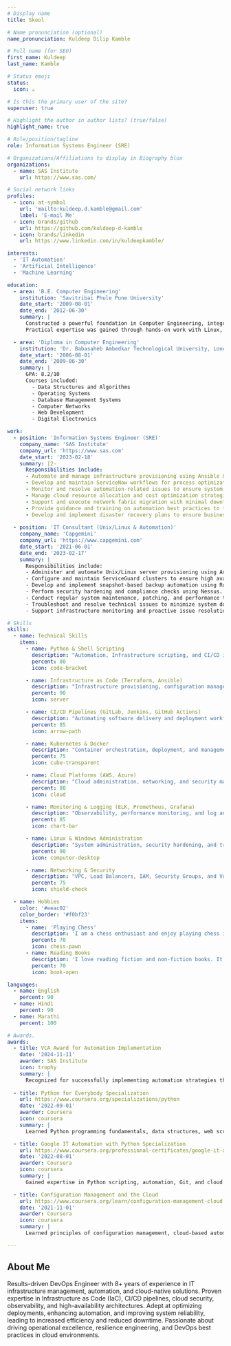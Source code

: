 ```yaml
---
# Display name
title: Skool

# Name pronunciation (optional)
name_pronunciation: Kuldeep Dilip Kamble

# Full name (for SEO)
first_name: Kuldeep
last_name: Kamble

# Status emoji
status:
  icon: ☕️

# Is this the primary user of the site?
superuser: true

# Highlight the author in author lists? (true/false)
highlight_name: true

# Role/position/tagline
role: Information Systems Engineer (SRE)

# Organizations/Affiliations to display in Biography blox
organizations:
  - name: SAS Institute
    url: https://www.sas.com/

# Social network links
profiles:
  - icon: at-symbol
    url: 'mailto:kuldeep.d.kamble@gmail.com'
    label: 'E-mail Me'
  - icon: brands/github
    url: https://github.com/kuldeep-d-kamble
  - icon: brands/linkedin
    url: https://www.linkedin.com/in/kuldeepkamble/

interests:
  - 'IT Automation'
  - 'Artificial Intelligence'
  - 'Machine Learning'

education:
  - area: 'B.E. Computer Engineering'
    institution: 'Savitribai Phule Pune University'
    date_start: '2009-08-01'
    date_end: '2012-06-30'
    summary: |
      Constructed a powerful foundation in Computer Engineering, integrating operating systems, core programming, and security principles. 
      Practical expertise was gained through hands-on work with Linux, network infrastructure, and advanced data structures and algorithms.

  - area: 'Diploma in Computer Engineering'
    institution: 'Dr. Babasaheb Ambedkar Technological University, Lonere'
    date_start: '2006-08-01'
    date_end: '2009-06-30'
    summary: |
      GPA: 8.2/10
      Courses included:
        - Data Structures and Algorithms
        - Operating Systems
        - Database Management Systems
        - Computer Networks
        - Web Development
        - Digital Electronics

work:
  - position: 'Information Systems Engineer (SRE)'
    company_name: 'SAS Institute'
    company_url: 'https://www.sas.com'
    date_start: '2023-02-18'
    summary: |2-
      Responsibilities include:
      - Automate and manage infrastructure provisioning using Ansible & Terraform.
      - Develop and maintain ServiceNow workflows for process optimization.
      - Monitor and resolve automation-related issues to ensure system reliability.
      - Manage cloud resource allocation and cost optimization strategies.
      - Support and execute network fabric migration with minimal downtime.
      - Provide guidance and training on automation best practices to team members.
      - Develop and implement disaster recovery plans to ensure business continuity.
    
  - position: 'IT Consultant (Unix/Linux & Automation)'
    company_name: 'Capgemini'
    company_url: 'https://www.capgemini.com'
    date_start: '2021-06-01'
    date_end: '2023-02-17'
    summary: |
      Responsibilities include:
      - Administer and automate Unix/Linux server provisioning using Ansible.
      - Configure and maintain ServiceGuard clusters to ensure high availability.
      - Develop and implement snapshot-based backup automation using Rubrik.
      - Perform security hardening and compliance checks using Nessus.
      - Conduct regular system maintenance, patching, and performance tuning.
      - Troubleshoot and resolve technical issues to minimize system downtime.
      - Support infrastructure monitoring and proactive issue resolution.

# Skills
skills:
  - name: Technical Skills
    items:
      - name: Python & Shell Scripting
        description: "Automation, Infrastructure scripting, and CI/CD integration."
        percent: 80
        icon: code-bracket

      - name: Infrastructure as Code (Terraform, Ansible)
        description: "Infrastructure provisioning, configuration management, and cloud automation."
        percent: 90
        icon: server

      - name: CI/CD Pipelines (GitLab, Jenkins, GitHub Actions)
        description: "Automating software delivery and deployment workflows."
        percent: 85
        icon: arrow-path

      - name: Kubernetes & Docker
        description: "Container orchestration, deployment, and management."
        percent: 75
        icon: cube-transparent

      - name: Cloud Platforms (AWS, Azure)
        description: "Cloud administration, networking, and security management."
        percent: 80
        icon: cloud

      - name: Monitoring & Logging (ELK, Prometheus, Grafana)
        description: "Observability, performance monitoring, and log analytics."
        percent: 85
        icon: chart-bar

      - name: Linux & Windows Administration
        description: "System administration, security hardening, and troubleshooting."
        percent: 90
        icon: computer-desktop

      - name: Networking & Security
        description: "VPC, Load Balancers, IAM, Security Groups, and Vulnerability Management."
        percent: 75
        icon: shield-check

  - name: Hobbies
    color: '#eeac02'
    color_border: '#f0bf23'
    items:
      - name: 'Playing Chess'
        description: 'I am a chess enthusiast and enjoy playing chess in my free time. It is a great way to challenge my strategic thinking and improve my problem-solving skills.'
        percent: 70
        icon: chess-pawn
      - name: Reading Books
        description: 'I love reading fiction and non-fiction books. It is a great way to expand my knowledge and imagination.'
        percent: 70
        icon: book-open

languages:
  - name: English
    percent: 90
  - name: Hindi
    percent: 90
  - name: Marathi
    percent: 100

# Awards.
awards:
  - title: VCA Award for Automation Implementation
    date: '2024-11-11'
    awarder: SAS Institute
    icon: trophy
    summary: |
      Recognized for successfully implementing automation strategies that improved efficiency and reduced manual interventions.
      
  - title: Python for Everybody Specialization
    url: https://www.coursera.org/specializations/python
    date: '2022-09-01'
    awarder: Coursera
    icon: coursera
    summary: |
      Learned Python programming fundamentals, data structures, web scraping, databases, and data visualization. Completed hands-on projects demonstrating real-world applications of Python.

  - title: Google IT Automation with Python Specialization
    url: https://www.coursera.org/professional-certificates/google-it-automation
    date: '2022-08-01'
    awarder: Coursera
    icon: coursera
    summary: |
      Gained expertise in Python scripting, automation, Git, and cloud configuration management. Applied automation techniques to real-world IT problems.

  - title: Configuration Management and the Cloud
    url: https://www.coursera.org/learn/configuration-management-cloud
    date: '2021-11-01'
    awarder: Coursera
    icon: coursera
    summary: |
      Learned principles of configuration management, cloud-based automation, and infrastructure as code using Ansible.

---
```


## About Me

Results-driven DevOps Engineer with 8+ years of experience in IT infrastructure management, automation, and cloud-native solutions. Proven expertise in Infrastructure as Code (IaC), CI/CD pipelines, cloud security, observability, and high-availability architectures. Adept at optimizing deployments, enhancing automation, and improving system reliability, leading to increased efficiency and reduced downtime. Passionate about driving operational excellence, resilience engineering, and DevOps best practices in cloud environments.
